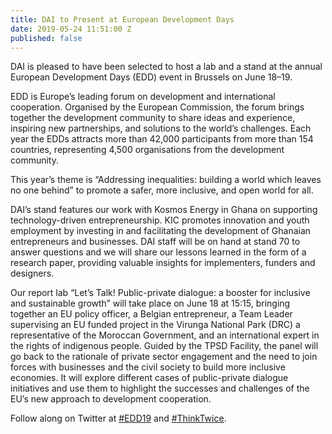 ```yaml
---
title: DAI to Present at European Development Days
date: 2019-05-24 11:51:00 Z
published: false
---
```


DAI is pleased to have been selected to host a lab and a stand at the annual European Development Days (EDD) event in Brussels on June 18–19.

EDD is Europe’s leading forum on development and international cooperation. Organised by the European Commission, the forum brings together the development community to share ideas and experience, inspiring new partnerships, and solutions to the world’s challenges. Each year the EDDs attracts more than 42,000 participants from more than 154 countries, representing 4,500 organisations from the development community. 

This year’s theme is “Addressing inequalities: building a world which leaves no one behind” to promote a safer, more inclusive, and open world for all. 

DAI’s stand features our work with Kosmos Energy in Ghana on supporting technology-driven entrepreneurship. KIC promotes innovation and youth employment by investing in and facilitating the development of Ghanaian entrepreneurs and businesses. DAI staff will be on hand at stand 70 to answer questions and we will share our lessons learned in the form of a research paper, providing valuable insights for implementers, funders and designers. 

Our report lab “Let’s Talk! Public-private dialogue: a booster for inclusive and sustainable growth” will take place on June 18 at 15:15, bringing together an EU policy officer, a Belgian entrepreneur, a Team Leader supervising an EU funded project in the Virunga National Park (DRC) a representative of the Moroccan Government, and an international expert in the rights of indigenous people. Guided by the TPSD Facility, the panel will go back to the rationale of private sector engagement and the need to join forces with businesses and the civil society to build more inclusive economies. It will explore different cases of public-private dialogue initiatives and use them to highlight the successes and challenges of the EU’s new approach to development cooperation. 


Follow along on Twitter at [#EDD19](https://twitter.com/search?q=%23EDD19&src=typd) and [#ThinkTwice](https://twitter.com/hashtag/ThinkTwice?src=hash).